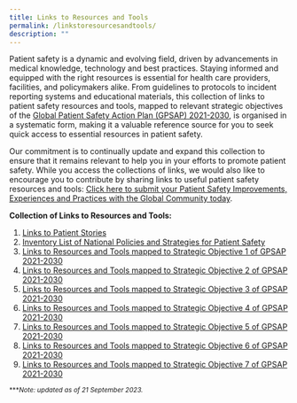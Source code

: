 ```yaml
---
title: Links to Resources and Tools
permalink: /linkstoresourcesandtools/
description: ""
---
```

Patient safety is a dynamic and evolving field, driven by advancements in medical knowledge, technology and best practices. Staying informed and equipped with the right resources is essential for health care providers, facilities, and policymakers alike. From guidelines to protocols to incident reporting systems and educational materials, this collection of links to patient safety resources and tools, mapped to relevant strategic objectives of the [Global Patient Safety Action Plan (GPSAP) 2021-2030](https://www.who.int/teams/integrated-health-services/patient-safety/policy/global-patient-safety-action-plan), is organised in a systematic form, making it a valuable reference source for you to seek quick access to essential resources in patient safety.

Our commitment is to continually update and expand this collection to ensure that it remains relevant to help you in your efforts to promote patient safety. While you access the collections of links, we would also like to encourage you to contribute by sharing links to useful patient safety resources and tools:
[Click here to submit your Patient Safety Improvements, Experiences and Practices with the Global Community today](https://form.gov.sg/64631e5f0fbfe400126c8e0d).

**Collection of Links to Resources and Tools:**
1. [Links to Patient Stories](/resources-and-tools/tools-and-resources/patientstories/)
2. [Inventory List of National Policies and Strategies for Patient Safety](/tools-and-resources/national-policies/listing/)
3. [Links to Resources and Tools mapped to Strategic Objective 1 of GPSAP 2021-2030](/tools-and-resources/mapped-to-gpsap-2021-2030/so1/)
4. [Links to Resources and Tools mapped to Strategic Objective 2 of GPSAP 2021-2030](/tools-and-resources/mapped-to-gpsap-2021-2030/so2/)
5. [Links to Resources and Tools mapped to Strategic Objective 3 of GPSAP 2021-2030](/tools-and-resources/mapped-to-gpsap-2021-2030/so3/)
6. [Links to Resources and Tools mapped to Strategic Objective 4 of GPSAP 2021-2030](/tools-and-resources/mapped-to-gpsap-2021-2030/so4/)
7. [Links to Resources and Tools mapped to Strategic Objective 5 of GPSAP 2021-2030](/tools-and-resources/mapped-to-gpsap-2021-2030/so5/)
8. [Links to Resources and Tools mapped to Strategic Objective 6 of GPSAP 2021-2030](/tools-and-resources/mapped-to-gpsap-2021-2030/so6/)
9. [Links to Resources and Tools mapped to Strategic Objective 7 of GPSAP 2021-2030](/tools-and-resources/mapped-to-gpsap-2021-2030/so7/)


<small> ****Note: updated as of 21 September 2023.*</small>